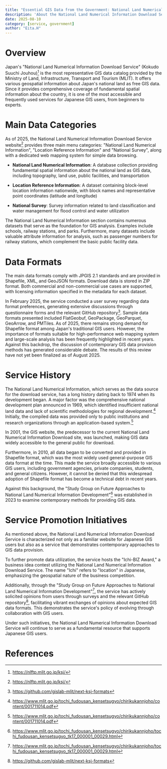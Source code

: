 ```yaml
---
title: "Essential GIS Data from the Government: National Land Numerical Information Download Service"
description: 'About the National Land Numerical Information Download Service providing free and essential GIS data from the Japanese government'
date: 2025-08-10
category: [service, government]
author: "Eita.H"
---
```


# Overview
Japan's "National Land Numerical Information Download Service" (Kokudo Suuchi Jouhou)[^1] is the most representative GIS data catalog provided by the Ministry of Land, Infrastructure, Transport and Tourism (MLIT). It offers various geospatial information about Japan's national land as free GIS data. Since it provides comprehensive coverage of fundamental spatial information about the country, it is one of the most accessible and frequently used services for Japanese GIS users, from beginners to experts.

# Main Data Categories
As of 2025, the National Land Numerical Information Download Service website[^1] provides three main menu categories: "National Land Numerical Information", "Location Reference Information" and "National Survey", along with a dedicated web mapping system for simple data browsing.

- **National Land Numerical Information**: A database collection providing fundamental spatial information about the national land as GIS data, including topography, land use, public facilities, and transportation

- **Location Reference Information**: A dataset containing block-level location information nationwide, with block names and representative point coordinates (latitude and longitude)

- **National Survey**: Survey information related to land classification and water management for flood control and water utilization

The National Land Numerical Information section contains numerous datasets that serve as the foundation for GIS analysis. Examples include schools, railway stations, and parks. Furthermore, many datasets include valuable attribute information for analysis, such as passenger numbers for railway stations, which complement the basic public facility data.

# Data Formats
The main data formats comply with JPGIS 2.1 standards and are provided in Shapefile, XML, and GeoJSON formats. Download data is stored in ZIP format. Both commercial and non-commercial use cases are supported, with licensing information specified in the metadata for each dataset.

In February 2025, the service conducted a user survey regarding data format preferences, generating extensive discussions through questionnaire forms and the relevant GitHub repository[^2]. Sample data formats presented included FlatGeobuf, GeoPackage, GeoParquet, GeoArrow, and PMTiles. As of 2025, there remains strong demand for Shapefile format among Japan's traditional GIS users. However, the importance of formats suitable for high-performance web mapping system and large-scale analysis has been frequently highlighted in recent years. Against this backdrop, the discussion of contemporary GIS data provision methods has generated considerable debate. The results of this review have not yet been finalized as of August 2025.

# Service History
The National Land Numerical Information, which serves as the data source for the download service, has a long history dating back to 1974 when its development began. A major factor was the comprehensive national development plan announced in 1969, which identified insufficient national land data and lack of scientific methodologies for regional development.[^3] Initially, the compiled data was provided only to public institutions and research organizations through an application-based system.[^3]

In 2001, the GIS website, the predecessor to the current National Land Numerical Information Download site, was launched, making GIS data widely accessible to the general public for download.

Furthermore, in 2010, all data began to be converted and provided in Shapefile format, which was the most widely used general-purpose GIS data format at the time. This made the service broadly accessible to various GIS users, including government agencies, private companies, students, and general citizens. However, it cannot be denied that this widespread adoption of Shapefile format has become a technical debt in recent years.

Against this background, the "Study Group on Future Approaches to National Land Numerical Information Development"[^4] was established in 2023 to examine contemporary methods for providing GIS data.

# Service Promotion Initiatives
As mentioned above, the National Land Numerical Information Download Service is characterized not only as a familiar website for Japanese GIS users but also as a service that demonstrates contemporary approaches to GIS data provision.

To further promote data utilization, the service hosts the "Ichi-BIZ Award," a business idea contest utilizing the National Land Numerical Information Download Service. The name "Ichi" refers to "location" in Japanese, emphasizing the geospatial nature of the business competition.

Additionally, through the "Study Group on Future Approaches to National Land Numerical Information Development"[^4], the service has actively solicited opinions from users through surveys and the relevant GitHub repository[^2], facilitating vibrant exchanges of opinions about expected GIS data formats. This demonstrates the service's policy of evolving through collaboration with GIS users.

Under such initiatives, the National Land Numerical Information Download Service will continue to serve as a fundamental resource that supports Japanese GIS users.

# References
[^1]: https://nlftp.mlit.go.jp/ksj/
[^2]: https://github.com/gislab-mlit/next-ksj-formats
[^3]: https://www.mlit.go.jp/tochi_fudousan_kensetsugyo/chirikukannjoho/content/001711014.pdf
[^4]: https://www.mlit.go.jp/tochi_fudousan_kensetsugyo/chirikukannjoho/tochi_fudousan_kensetsugyo_tk17_000001_00029.html
